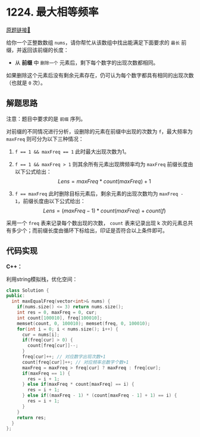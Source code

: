 # 1224. 最大相等频率
[原题链接🔗](https://leetcode.cn/problems/maximum-equal-frequency/)

给你一个正整数数组 `nums`，请你帮忙从该数组中找出能满足下面要求的 `最长` 前缀，并返回该前缀的长度：

 - 从 **前缀** 中 `删除一个` 元素后，剩下每个数字的出现次数都相同。

如果删除这个元素后没有剩余元素存在，仍可认为每个数字都具有相同的出现次数（也就是 `0` 次）。

## 解题思路
注意：题目中要求的是 `前缀` 序列。

对前缀的不同情况进行分析，设删除的元素在前缀中出现的次数为 `f`，最大频率为 `maxFreq` 则可分为以下三种情况：

1. `f == 1 && maxFreq == 1` 此时最大出现次数为1。

2. `f == 1 && maxFreq > 1` 则其余所有元素出现牌频率均为 `maxFreq` 前缀长度由以下公式给出：
$$ Lens = maxFreq * count(maxFreq) + 1 $$

3. `f == maxFreq` 此时删除目标元素后，剩余元素的出现次数均为 `maxFreq - 1`，前缀长度由以下公式给出：
$$ Lens = (maxFreq - 1) * count(maxFreq) + count(f) $$

采用一个 `freq` 表来记录每个数出现的次数， `count` 表来记录出现 k 次的元素总共有多少个；而前缀长度由循环下标给出，印证是否符合以上条件即可。

## 代码实现

**C++：**

利用string模拟栈，优化空间：
```C++
class Solution {
public:
  int maxEqualFreq(vector<int>& nums) {
    if(nums.size() <= 3) return nums.size();
    int res = 0, maxFreq = 0, cur;
    int count[100010], freq[100010];
    memset(count, 0, 100010); memset(freq, 0, 100010);
    for(int i = 0; i < nums.size(); i++) {
      cur = nums[i];
      if(freq[cur] > 0) {
        count[freq[cur]]--;
      }
      freq[cur]++; // 对应数字出现次数+1
      count[freq[cur]]++; // 对应频率总数字个数+1
      maxFreq = maxFreq > freq[cur] ? maxFreq : freq[cur];
      if(maxFreq == 1) {
        res = i + 1;
      } else if(maxFreq * count[maxFreq] == i) {
        res = i + 1;
      } else if((maxFreq - 1) * (count[maxFreq - 1] + 1) == i) {
        res = i + 1;
      }
    }
    return res;
  }
};
```
